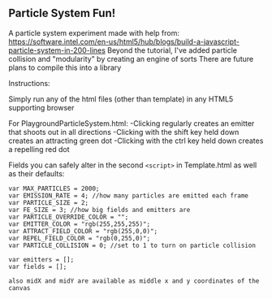 ## Particle System Fun!
A particle system experiment made with help from:
https://software.intel.com/en-us/html5/hub/blogs/build-a-javascript-particle-system-in-200-lines
Beyond the tutorial, I've added particle collision and "modularity" by creating an engine of sorts
There are future plans to compile this into a library

Instructions:

Simply run any of the html files (other than template) in any HTML5 supporting browser

For PlaygroundParticleSystem.html:
-Clicking regularly creates an emitter that shoots out in all directions
-Clicking with the shift key held down creates an attracting green dot
-Clicking with the ctrl key held down creates a repelling red dot


Fields you can safely alter in the second `<script>` in Template.html as well as their defaults:
```
var MAX_PARTICLES = 2000;
var EMISSION_RATE = 4; //how many particles are emitted each frame
var PARTICLE_SIZE = 2;
var FE_SIZE = 3; //how big fields and emitters are
var PARTICLE_OVERRIDE_COLOR = "";
var EMITTER_COLOR = "rgb(255,255,255)";
var ATTRACT_FIELD_COLOR = "rgb(255,0,0)";
var REPEL_FIELD_COLOR = "rgb(0,255,0)";
var PARTICLE_COLLISION = 0; //set to 1 to turn on particle collision

var emitters = [];
var fields = [];

also midX and midY are available as middle x and y coordinates of the canvas
```
